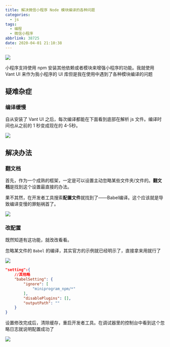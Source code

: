 ```yaml
---
title: 解决微信小程序 Node 模块编译的各种问题
categories:
  - js
tags:
  - 编程
  - 微信小程序
abbrlink: 38725
date: 2020-04-01 21:10:38
---
```


![](https://markdown.yeek.top/20200401211233.jpg)

小程序支持使用 npm 安装其他依赖或者模块来增强小程序的功能。我就使用 Vant UI 来作为我小程序的 UI 库但是我在使用中遇到了各种模块编译的问题

<!-- more -->

## 疑难杂症

### 编译缓慢

自从安装了 Vant UI 之后，每次编译都能在下面看到底部在解析 js 文件。编译时间也从之前的 1 秒变成现在的 4-5秒。

![](https://markdown.yeek.top/20200401212505.jpg)



## 解决办法

### 翻文档

首先，作为一个成熟的框架，一定是可以设置主动忽略某些文件夹/文件的。**翻文档**是找到这个设置最直接的办法。

果不其然，在开发者工具搜索**配置文件**就找到了——Babel编译。这个应该就是导致编译变慢的罪魁祸首了。

![](https://markdown.yeek.top/20200401213740.png)



### 改配置

既然知道有这功能，就改改看看。

忽略某文件的 `Babel` 的编译，其实官方的示例就已经明示了，直接拿来用就行了

![](https://markdown.yeek.top/20200401214244.png)

```json
"setting":{
    //其他略
    "babelSetting": {
		"ignore": [
			"miniprogram_npm/*"
		],
		"disablePlugins": [],
		"outputPath": ""
	}
}
```

设置修改完成后，清除缓存，重启开发者工具。在调试器里的控制台中看到这个忽略日志就说明配置成功了

![](https://markdown.yeek.top/20200401214540.png)